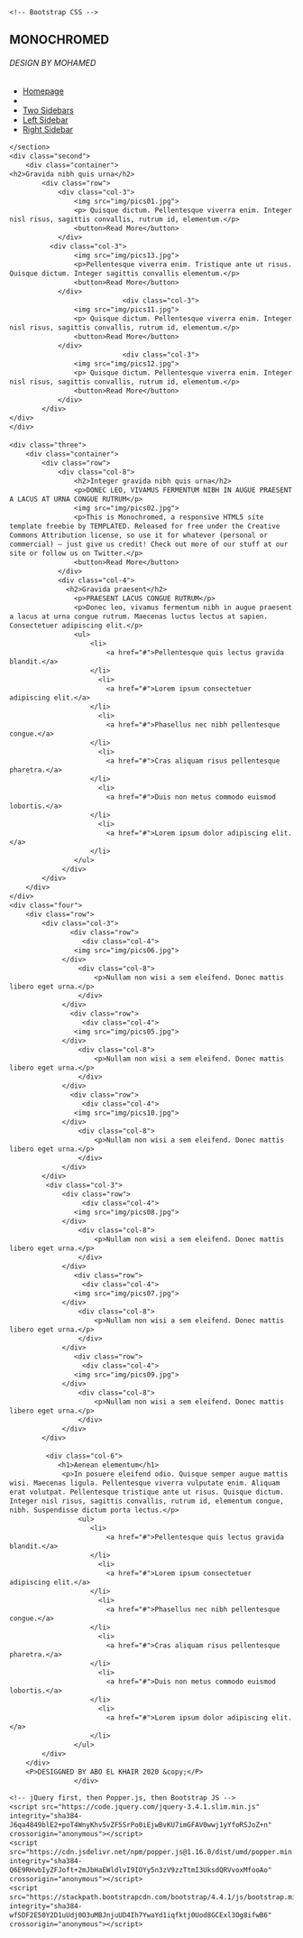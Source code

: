 <!doctype html>
<html lang="en">
  <head>
    <!-- Required meta tags -->
    <meta charset="utf-8">
    <meta name="viewport" content="width=device-width, initial-scale=1, shrink-to-fit=no">

    <!-- Bootstrap CSS -->
<link rel="stylesheet" href="https://stackpath.bootstrapcdn.com/bootstrap/4.4.1/css/bootstrap.min.css" integrity="sha384-Vkoo8x4CGsO3+Hhxv8T/Q5PaXtkKtu6ug5TOeNV6gBiFeWPGFN9MuhOf23Q9Ifjh" crossorigin="anonymous">
<link rel="stylesheet" href="https://cdnjs.cloudflare.com/ajax/libs/font-awesome/4.7.0/css/font-awesome.min.css">
      <link rel="stylesheet" href="css/style.css"/>
      <script src="js/jquery-3.4.1.min.js"></script>
      <script src="js/main.js"></script>
      <title>MONOCHROMED</title>
<link REL="SHORTCUT ICON" href="img/title.jpg">
  </head>
<body class="text-center" dir="ltr" >
    <!--start first navbar -->
    <section class="head">
        <h1>MONOCHROMED</h1>
        <h6>DESIGN BY MOHAMED</h6>
        <nav>
           <ul>
               <li >
                   <a class="active" href="#">Homepage</a>
               </li>
                              <li>
                   <a href="#"></a>
               </li>
                  <li>
                   <a href="#">Two Sidebars</a>
               </li>
                              <li>
                   <a href="#"> Left Sidebar</a>
               </li>
                              <li>
                   <a href="#">Right Sidebar</a>
               </li>
            </ul> 
        </nav>
        
    </section>
    <div class="second">
        <div class="container">
    <h2>Gravida nibh quis urna</h2>
            <div class="row">
                <div class="col-3">
                    <img src="img/pics01.jpg">
                    <p> Quisque dictum. Pellentesque viverra enim. Integer nisl risus, sagittis convallis, rutrum id, elementum.</p>
                    <button>Read More</button>
                </div>
              <div class="col-3">
                    <img src="img/pics13.jpg">
                    <p>Pellentesque viverra enim. Tristique ante ut risus. Quisque dictum. Integer sagittis convallis elementum.</p>    
                    <button>Read More</button>
                </div>
                                <div class="col-3">
                    <img src="img/pics11.jpg">
                    <p> Quisque dictum. Pellentesque viverra enim. Integer nisl risus, sagittis convallis, rutrum id, elementum.</p>
                    <button>Read More</button>
                </div>
                                <div class="col-3">
                    <img src="img/pics12.jpg">
                    <p> Quisque dictum. Pellentesque viverra enim. Integer nisl risus, sagittis convallis, rutrum id, elementum.</p>
                    <button>Read More</button>
                </div>
            </div>
    </div>
    </div>

    <div class="three">
        <div class="container">
            <div class="row">
                <div class="col-8">
                    <h2>Integer gravida nibh quis urna</h2>
                    <p>DONEC LEO, VIVAMUS FERMENTUM NIBH IN AUGUE PRAESENT A LACUS AT URNA CONGUE RUTRUM</p>
                    <img src="img/pics02.jpg">
                    <p>This is Monochromed, a responsive HTML5 site template freebie by TEMPLATED. Released for free under the Creative Commons Attribution license, so use it for whatever (personal or commercial) – just give us credit! Check out more of our stuff at our site or follow us on Twitter.</p>
                    <button>Read More</button>
                </div>
                <div class="col-4">
                  <h2>Gravida praesent</h2>
                    <p>PRAESENT LACUS CONGUE RUTRUM</p>
                    <p>Donec leo, vivamus fermentum nibh in augue praesent a lacus at urna congue rutrum. Maecenas luctus lectus at sapien. Consectetuer adipiscing elit.</p>
                    <ul>
                        <li>
                            <a href="#">Pellentesque quis lectus gravida blandit.</a>
                        </li>
                          <li>
                            <a href="#">Lorem ipsum consectetuer adipiscing elit.</a>
                        </li>
                          <li>
                            <a href="#">Phasellus nec nibh pellentesque congue.</a>
                        </li>
                          <li>
                            <a href="#">Cras aliquam risus pellentesque pharetra.</a>
                        </li>
                          <li>
                            <a href="#">Duis non metus commodo euismod lobortis.</a>
                        </li>
                          <li>
                            <a href="#">Lorem ipsum dolor adipiscing elit.</a>
                        </li>
                    </ul>
                 </div>
            </div>
        </div>
    </div>
    <div class="four">
        <div class="row">
            <div class="col-3">
                   <div class="row">
                      <div class="col-4">
                    <img src="img/pics06.jpg">
                 </div>
                     <div class="col-8">
                         <p>Nullam non wisi a sem eleifend. Donec mattis libero eget urna.</p>
                     </div>
                 </div>
                   <div class="row">
                      <div class="col-4">
                    <img src="img/pics05.jpg">
                 </div>
                     <div class="col-8">
                         <p>Nullam non wisi a sem eleifend. Donec mattis libero eget urna.</p>
                     </div>
                 </div>
                   <div class="row">
                      <div class="col-4">
                    <img src="img/pics10.jpg">
                 </div>
                     <div class="col-8">
                         <p>Nullam non wisi a sem eleifend. Donec mattis libero eget urna.</p>
                     </div>
                 </div>
            </div>
             <div class="col-3">
                 <div class="row">
                      <div class="col-4">
                    <img src="img/pics08.jpg">
                 </div>
                     <div class="col-8">
                         <p>Nullam non wisi a sem eleifend. Donec mattis libero eget urna.</p>
                     </div>
                 </div>
                    <div class="row">
                      <div class="col-4">
                    <img src="img/pics07.jpg">
                 </div>
                     <div class="col-8">
                         <p>Nullam non wisi a sem eleifend. Donec mattis libero eget urna.</p>
                     </div>
                 </div>
                    <div class="row">
                      <div class="col-4">
                    <img src="img/pics09.jpg">
                 </div>
                     <div class="col-8">
                         <p>Nullam non wisi a sem eleifend. Donec mattis libero eget urna.</p>
                     </div>
                 </div>
            </div> 
                
             <div class="col-6">
                <h1>Aenean elementum</h1>
                 <p>In posuere eleifend odio. Quisque semper augue mattis wisi. Maecenas ligula. Pellentesque viverra vulputate enim. Aliquam erat volutpat. Pellentesque tristique ante ut risus. Quisque dictum. Integer nisl risus, sagittis convallis, rutrum id, elementum congue, nibh. Suspendisse dictum porta lectus.</p>
                     <ul>
                        <li>
                            <a href="#">Pellentesque quis lectus gravida blandit.</a>
                        </li>
                          <li>
                            <a href="#">Lorem ipsum consectetuer adipiscing elit.</a>
                        </li>
                          <li>
                            <a href="#">Phasellus nec nibh pellentesque congue.</a>
                        </li>
                          <li>
                            <a href="#">Cras aliquam risus pellentesque pharetra.</a>
                        </li>
                          <li>
                            <a href="#">Duis non metus commodo euismod lobortis.</a>
                        </li>
                          <li>
                            <a href="#">Lorem ipsum dolor adipiscing elit.</a>
                        </li>
                    </ul>
            </div>
        </div>
        <P>DESIGGNED BY ABO EL KHAIR 2020 &copy;</P>
                    </div>

    
<!-- Optional JavaScript -->
    <!-- jQuery first, then Popper.js, then Bootstrap JS -->
    <script src="https://code.jquery.com/jquery-3.4.1.slim.min.js" integrity="sha384-J6qa4849blE2+poT4WnyKhv5vZF5SrPo0iEjwBvKU7imGFAV0wwj1yYfoRSJoZ+n" crossorigin="anonymous"></script>
    <script src="https://cdn.jsdelivr.net/npm/popper.js@1.16.0/dist/umd/popper.min.js" integrity="sha384-Q6E9RHvbIyZFJoft+2mJbHaEWldlvI9IOYy5n3zV9zzTtmI3UksdQRVvoxMfooAo" crossorigin="anonymous"></script>
    <script src="https://stackpath.bootstrapcdn.com/bootstrap/4.4.1/js/bootstrap.min.js" integrity="sha384-wfSDF2E50Y2D1uUdj0O3uMBJnjuUD4Ih7YwaYd1iqfktj0Uod8GCExl3Og8ifwB6" crossorigin="anonymous"></script>
  </body>
</html>
